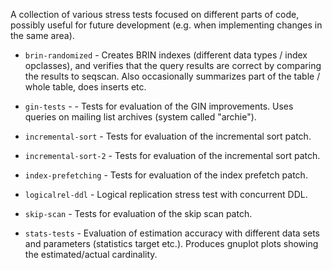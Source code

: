 A collection of various stress tests focused on different parts of code,
possibly useful for future development (e.g. when implementing changes
in the same area).


* `brin-randomized` - Creates BRIN indexes (different data types / index
   opclasses), and verifies that the query results are correct by
   comparing the results to seqscan. Also occasionally summarizes part
   of the table / whole table, does inserts etc.

* `gin-tests` - - Tests for evaluation of the GIN improvements. Uses
   queries on mailing list archives (system called "archie").

* `incremental-sort` - Tests for evaluation of the incremental sort patch.

* `incremental-sort-2` - Tests for evaluation of the incremental sort patch.

* `index-prefetching` - Tests for evaluation of the index prefetch patch.

* `logicalrel-ddl` - Logical replication stress test with concurrent DDL.

* `skip-scan` - Tests for evaluation of the skip scan patch.

* `stats-tests` - Evaluation of estimation accuracy with different data
   sets and parameters (statistics target etc.). Produces gnuplot plots
   showing the estimated/actual cardinality.
